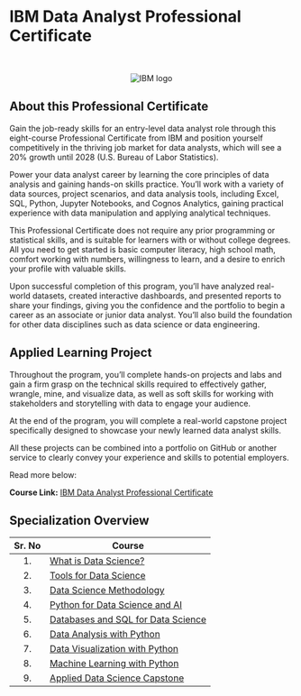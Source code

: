 # IBM Data Analyst Professional Certificate

<br>

<p align="center">
 <img src="https://raw.githubusercontent.com/Thomas-George-T/IBM-Data-Science-Professional-Certification/master/ibm.svg" title="IBM logo" alt = "IBM logo" />
</p>

## About this Professional Certificate

Gain the job-ready skills for an entry-level data analyst role through this eight-course Professional Certificate from IBM and position yourself competitively in the thriving job market for data analysts, which will see a 20% growth until 2028 (U.S. Bureau of Labor Statistics).

Power your data analyst career by learning the core principles of data analysis and gaining hands-on skills practice. You’ll work with a variety of data sources, project scenarios, and data analysis tools, including Excel, SQL, Python, Jupyter Notebooks, and Cognos Analytics, gaining practical experience with data manipulation and applying analytical techniques.

This Professional Certificate does not require any prior programming or statistical skills, and is suitable for learners with or without college degrees. All you need to get started is basic computer literacy, high school math, comfort working with numbers, willingness to learn, and a desire to enrich your profile with valuable skills.

Upon successful completion of this program, you’ll have analyzed real-world datasets, created interactive dashboards, and presented reports to share your findings, giving you the confidence and the portfolio to begin a career as an associate or junior data analyst. You’ll also build the foundation for other data disciplines such as data science or data engineering.

## Applied Learning Project

Throughout the program, you’ll complete hands-on projects and labs and gain a firm grasp on the technical skills required to effectively gather, wrangle, mine, and visualize data, as well as soft skills for working with stakeholders and storytelling with data to engage your audience. 

 At the end of the program, you will complete a real-world capstone project specifically designed to showcase your newly learned data analyst skills. 

 All these projects can be combined into a portfolio on GitHub or another service to clearly convey your experience and skills to potential employers.
 
 Read more below:

**Course Link:** [IBM Data Analyst Professional Certificate](https://www.coursera.org/professional-certificates/ibm-data-science)

## Specialization Overview

| Sr. No | Course                                                                     |
|:------:|----------------------------------------------------------------------------|
| 1.     | [What is Data Science?](1.What_is_Data_Science)                            |
| 2.     | [Tools for Data Science](2.Tools_for_Data_Science)                         |
| 3.     | [Data Science Methodology](3.Data_Science_Methodology)                     |
| 4.     | [Python for Data Science and AI](4.Python_for_Data_Science_and_AI)         |
| 5.     | [Databases and SQL for Data Science](5.Databases_and_SQL_for_Data_Science) |
| 6.     | [Data Analysis with Python](6.Data_Analysis_with_Python)                   |
| 7.     | [Data Visualization with Python](7.Data_Visualization_with_Python)         |
| 8.     | [Machine Learning with Python](8.Machine_Learning_with_Python)             |
| 9.     | [Applied Data Science Capstone](9.Applied_Data_Science_Capstone)           |
